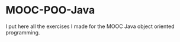 # MOOC-POO-Java

I put here all the exercises I made for the MOOC Java object oriented programming.
